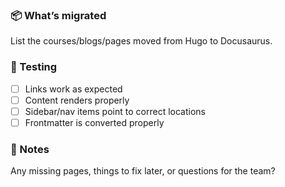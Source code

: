 ### 📦 What’s migrated
List the courses/blogs/pages moved from Hugo to Docusaurus.


### 🧪 Testing
- [ ] Links work as expected
- [ ] Content renders properly
- [ ] Sidebar/nav items point to correct locations
- [ ] Frontmatter is converted properly

### 📝 Notes
Any missing pages, things to fix later, or questions for the team?
